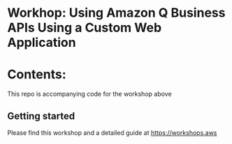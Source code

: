 # Workhop: Using Amazon Q Business APIs Using a Custom Web Application

# Contents:
This repo is accompanying code for the workshop above


## Getting started
Please find this workshop and a detailed guide at https://workshops.aws
